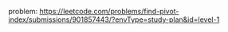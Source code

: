 problem: https://leetcode.com/problems/find-pivot-index/submissions/901857443/?envType=study-plan&id=level-1
